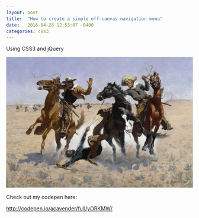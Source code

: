 ```yaml
---
layout: post
title:  "How to create a simple off-canvas navigation menu"
date:   2016-04-28 12:53:07 -0400
categories: css3
---
```


Using CSS3 and jQuery

![Off canvas](/assets/wrangle.jpg)

Check out my codepen here:

http://codepen.io/acavender/full/yORKMW/	
